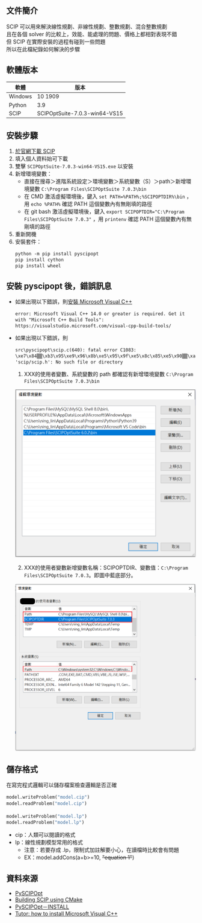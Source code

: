 ## 文件簡介
SCIP 可以用來解決線性規劃、非線性規劃、整數規劃、混合整數規劃  
且在各個 solver 的比較上，效能、能處理的問題、價格上都相對表現不錯  
但 SCIP 在實際安裝的過程有碰到一些問題      
所以在此檔紀錄如何解決的步驟  

## 軟體版本
軟體|版本
---|---
Windows|10 1909
Python|3.9
SCIP|SCIPOptSuite-7.0.3-win64-VS15

## 安裝步驟
1. [於官網下載 SCIP](https://www.scipopt.org/index.php#download)
2. 填入個人資料始可下載
3. 雙擊 `SCIPOptSuite-7.0.3-win64-VS15.exe` 以安裝
4. 新增環境變數：
    * 直接在搜尋＞進階系統設定＞環境變數＞系統變數（S）＞path＞新增環境變數 `C:\Program Files\SCIPOptSuite 7.0.3\bin`
    * 在 CMD 激活虛擬環境後，鍵入 `set PATH=%PATH%;%SCIPOPTDIR%\bin` ，用 `echo %PATH%` 確認 PATH 這個變數內有無剛填的路徑
    * 在 git bash 激活虛擬環境後，鍵入 `export SCIPOPTDIR="C:\Program Files\SCIPOptSuite 7.0.3"` ，用 `printenv` 確認 PATH 這個變數內有無剛填的路徑
6. 重新開機
7. 安裝套件：
    ```
    python -m pip install pyscipopt
    pip install cython
    pip install wheel
    ```

## 安裝 pyscipopt 後，錯誤訊息
* 如果出現以下錯誤，則[安裝 Microsoft Visual C++](https://visualstudio.microsoft.com/visual-cpp-build-tools/) 
  ```
  error: Microsoft Visual C++ 14.0 or greater is required. Get it with "Microsoft C++ Build Tools": https://visualstudio.microsoft.com/visual-cpp-build-tools/
  ```
* 如果出現以下錯誤，則
  ```
  src\pyscipopt\scip.c(640): fatal error C1083: \xe7\x84▒▒\xb3\x95\xe9\x96\x8b\xe5\x95\x9f\xe5\x8c\x85\xe5\x90▒▒\xaa\x94▒\x88: 'scip/scip.h': No such file or directory
  ```
  1. XXX的使用者變數、系統變數的 path 都確認有新增環境變數 `C:\Program Files\SCIPOptSuite 7.0.3\bin`
    
    ![](https://github.com/yuning-lin/SideProjects/blob/main/LinearProgramming/Pictures/SCIP_add_env_var.PNG)
    
  2. XXX的使用者變數新增變數名稱：SCIPOPTDIR、變數值：`C:\Program Files\SCIPOptSuite 7.0.3`。即圖中藍底部分。
    
    ![](https://github.com/yuning-lin/SideProjects/blob/main/LinearProgramming/Pictures/SCIP_add_path.PNG)
   
## 儲存格式
在寫完程式邏輯可以儲存檔案檢查邏輯是否正確  
```python
model.writeProblem("model.cip")
model.readProblem("model.cip")

model.writeProblem("model.lp") 
model.readProblem("model.lp")
```
* cip：人類可以閱讀的格式
* lp：線性規劃模型常用的格式
   * 注意：若要存成 .lp，限制式加註解要小心，在讀檔時比較會有問題
   * EX：model.addCons(a+b>=10, ~~"equation 1"~~)

## 資料來源
* [PySCIPOpt](https://github.com/scipopt/PySCIPOpt)
* [Building SCIP using CMake](https://www.scipopt.org/doc/html/md_INSTALL.php#CMAKE)
* [PySCIPOpt－INSTALL](https://github.com/scipopt/PySCIPOpt/blob/master/INSTALL.md)
* [Tutor: how to install Microsoft Visual C++](https://stackoverflow.com/questions/64261546/python-cant-install-packages)
